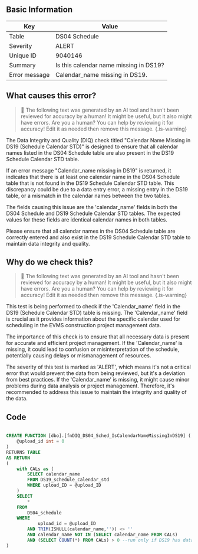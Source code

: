 ## Basic Information
| Key         | Value          |
|-------------|----------------|
| Table       | DS04 Schedule |
| Severity    | ALERT |
| Unique ID   | 9040146   |
| Summary     | Is this calendar name missing in DS19? |
| Error message | Calendar_name missing in DS19. |

## What causes this error?

> :robot: The following text was generated by an AI tool and hasn't been reviewed for accuracy by a human! It might be useful, but it also might have errors. Are you a human? You can help by reviewing it for accuracy! Edit it as needed then remove this message.
{.is-warning}

The Data Integrity and Quality (DIQ) check titled "Calendar Name Missing in DS19 (Schedule Calendar STD)" is designed to ensure that all calendar names listed in the DS04 Schedule table are also present in the DS19 Schedule Calendar STD table. 

If an error message "Calendar_name missing in DS19" is returned, it indicates that there is at least one calendar name in the DS04 Schedule table that is not found in the DS19 Schedule Calendar STD table. This discrepancy could be due to a data entry error, a missing entry in the DS19 table, or a mismatch in the calendar names between the two tables.

The fields causing this issue are the 'calendar_name' fields in both the DS04 Schedule and DS19 Schedule Calendar STD tables. The expected values for these fields are identical calendar names in both tables. 

Please ensure that all calendar names in the DS04 Schedule table are correctly entered and also exist in the DS19 Schedule Calendar STD table to maintain data integrity and quality.
## Why do we check this?

> :robot: The following text was generated by an AI tool and hasn't been reviewed for accuracy by a human! It might be useful, but it also might have errors. Are you a human? You can help by reviewing it for accuracy! Edit it as needed then remove this message.
{.is-warning}

This test is being performed to check if the 'Calendar_name' field in the DS19 (Schedule Calendar STD) table is missing. The 'Calendar_name' field is crucial as it provides information about the specific calendar used for scheduling in the EVMS construction project management data. 

The importance of this check is to ensure that all necessary data is present for accurate and efficient project management. If the 'Calendar_name' is missing, it could lead to confusion or misinterpretation of the schedule, potentially causing delays or mismanagement of resources.

The severity of this test is marked as 'ALERT', which means it's not a critical error that would prevent the data from being reviewed, but it's a deviation from best practices. If the 'Calendar_name' is missing, it might cause minor problems during data analysis or project management. Therefore, it's recommended to address this issue to maintain the integrity and quality of the data.
## Code

```sql

CREATE FUNCTION [dbo].[fnDIQ_DS04_Sched_IsCalendarNameMissingInDS19] (
	@upload_id int = 0
)
RETURNS TABLE
AS RETURN
(
	with CALs as (
		SELECT calendar_name 
		FROM DS19_schedule_calendar_std 
		WHERE upload_ID = @upload_ID
	)
	SELECT
		*
	FROM
		DS04_schedule
	WHERE
			upload_id = @upload_ID
		AND TRIM(ISNULL(calendar_name,'')) <> ''
		AND calendar_name NOT IN (SELECT calendar_name FROM CALs)
		AND (SELECT COUNT(*) FROM CALs) > 0 --run only if DS19 has data
)
```
